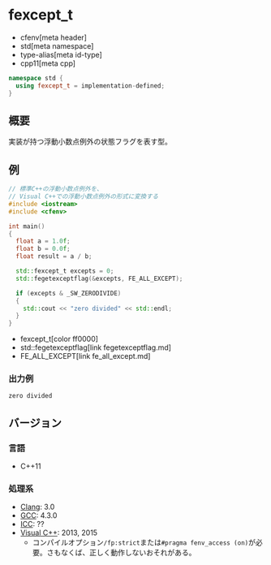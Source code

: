 # fexcept_t
* cfenv[meta header]
* std[meta namespace]
* type-alias[meta id-type]
* cpp11[meta cpp]

```cpp
namespace std {
  using fexcept_t = implementation-defined;
}
```

## 概要
実装が持つ浮動小数点例外の状態フラグを表す型。


## 例
```cpp example
// 標準C++の浮動小数点例外を、
// Visual C++での浮動小数点例外の形式に変換する
#include <iostream>
#include <cfenv>

int main()
{
  float a = 1.0f;
  float b = 0.0f;
  float result = a / b;

  std::fexcept_t excepts = 0;
  std::fegetexceptflag(&excepts, FE_ALL_EXCEPT);

  if (excepts & _SW_ZERODIVIDE)
  {
    std::cout << "zero divided" << std::endl;
  }
}
```
* fexcept_t[color ff0000]
* std::fegetexceptflag[link fegetexceptflag.md]
* FE_ALL_EXCEPT[link fe_all_except.md]

### 出力例
```
zero divided
```


## バージョン
### 言語
- C++11

### 処理系
- [Clang](/implementation.md#clang): 3.0
- [GCC](/implementation.md#gcc): 4.3.0
- [ICC](/implementation.md#icc): ??
- [Visual C++](/implementation.md#visual_cpp): 2013, 2015
	- コンパイルオプション`/fp:strict`または`#pragma fenv_access (on)`が必要。さもなくば、正しく動作しないおそれがある。


